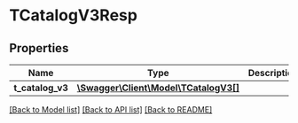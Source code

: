 # TCatalogV3Resp

## Properties
Name | Type | Description | Notes
------------ | ------------- | ------------- | -------------
**t_catalog_v3** | [**\Swagger\Client\Model\TCatalogV3[]**](TCatalogV3.md) |  | [optional] 

[[Back to Model list]](../README.md#documentation-for-models) [[Back to API list]](../README.md#documentation-for-api-endpoints) [[Back to README]](../README.md)


